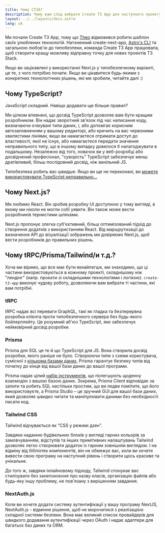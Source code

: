 ```yaml
---
title: Чому CT3A?
description: Чому вам слід вибрати Create T3 App для наступного проекту?
layout: ../../layouts/docs.astro
lang: uk
---
```


Ми почали Create T3 App, тому що [Theo](https://twitter.com/t3dotgg) відмовився робити шаблон своїх улюблених технологій. Натхненний create-next-app, [Astro's CLI](https://astro.build) та загальною любов'ю до типобезпеки, команда Create T3 App працювала, щоб створити кращу можливу відправну точку для нових проектів T3 Stack.

Якщо ви зацікавлені у використанні Next.js у типобезпечному варіанті, це те, з чого потрібно почати. Якщо ви цікавитеся будь-якими з конкретних технологічних рішень, які ми зробили, читайте далі :)

## Чому TypeScript?

JavaScript складний. Навіщо додавати ще більше правил?

Ми цілком впевнені, що досвід TypeScript дозволяє вам бути кращим розробником. Він надає зворотний зв'язок під час написання коду, визначаючи очікувані типи даних, і, або допомгає корисним автозаповненням у вашому редакторі, або кричить на вас червоними хвилястими лініями, якщо ви намагаєтеся отримати доступ до властивості, якої не існує, або намагаєтеся передати значення неправильного типу, що в іншому випадку довелося б налагоджувати в подальшому. Незалежно від того, новачок ви у веб-розробці або досвідчений професіонал, "суворість" TypeScript забезпечує менш дратівливий, більш послідовний досвід, ніж ванільний JS.

Типобезпека робить вас швидше. Якщо ви ще не переконані, ви [можете використовувати TypeScript неправильно...](https://www.youtube.com/watch?v=RmGHnYUqQ4k)

## Чому Next.js?

Ми любимо React. Він зробив розробку UI доступною у тому вигляді, в якому ми ніколи не могли собі уявити. Він також може вести розробників тернистими шляхами.

Next.js пропонує злегка суб'єктивний, більш оптимізований підхід до створення додатків з використанням React. Від маршрутизації до визначення API до візуалізації зображень ми довіряємо Next.js, щоб вести розробників до правильних рішень.

## Чому tRPC/Prisma/Tailwind/и т.д.?

Хоча ми віримо, що все має бути якнайлегше, ми знаходимо, що ці частини використовуються в кожному проекті, складнішому ніж "лендінг" (напр. проєкти зі складнішими технологіями і логікою). `create-t3-app` виконує чудову роботу, дозволяючи вам вибрати ті частини, які вам потрібні.

### tRPC

tRPC надає всі переваги GraphQL, такі як гладка та безперервна розробка клієнта проти типобезпечного сервера без будь-якого бойлерплейту. Це розумний аб'юз TypeScript, яке забезпечує неймовірний досвід розробки.

### Prisma

Prisma для SQL це те й що TypeScript для JS. Вона створила досвід розробки, якого раніше не було. Створюючи типи з схеми користувача, сумісної з [кількома базами даних](https://www.prisma.io/docs/concepts/database-connectors), Prisma гарантує безпеку типів від початку до кінця від вашої бази даних до вашої програми.

Prisma надає цілий [набір інструментів](https://www.prisma.io/docs/concepts/overview/should-you-use-prisma#-you-want-a-tool-that-holistically-covers-your-database-workflows), що полегшують щоденну взаємодію з вашою базою даних. Зокрема, Prisma Client відповідає за запити та робить SQL настільки простим, що ви ледве помітите, що його використовуєте, а Prisma Studio – це зручний GUI для вашої бази даних, який дозволяє швидко читати та маніпулювати даними без необхідності писати код.

### Tailwind CSS

Tailwind відчувається як "CSS у режимі дзен".

Завдяки наданню будівельних блоків у вигляді гарних кольорів за замовчуванням, відступів та інших примітивних налаштувань Tailwind дозволяє легко створювати додаток із гарним зовнішнім виглядом. І на відміну від бібліотек компонентів, він не обмежує вас, коли ви хочете вивести свою програму на наступний рівень і створити щось красиве та унікальне.

До того ж, завдяки інлайновому підходу, Tailwind спонукає вас стилізувати без занепокоєння про назву класів, організацію файлів або будь-яку іншу проблему, не пов'язану з вирішенням завдання.

### NextAuth.js

Коли ви хочете додати систему аутентифікації у вашу програму NextJS, NextAuth.js - відмінне рішення, щоб не морочитися з реалізацією складної системи безпеки. Вона має великий список провайдерів для швидкого додавання аутентифікації через OAuth і надає адаптери для багатьох баз даних та ORM.
